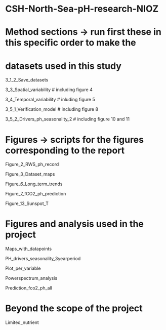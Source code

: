 # CSH-North-Sea-pH-research-NIOZ
 
# Method sections -> run first these in this specific order to make the 
# datasets used in this study

3_1_2_Save_datasets

3_3_Spatial_variability # including figure 4 

3_4_Temporal_variability # inluding figure 5

3_5_1_Verification_model # including figure 8

3_5_2_Drivers_ph_seasonality_2 # including figure 10 and 11

# Figures -> scripts for the figures corresponding to the report

Figure_2_RWS_ph_record


Figure_3_Dataset_maps


Figure_6_Long_term_trends


Figure_7_fCO2_ph_prediction


Figure_13_Sunspot_T


# Figures and analysis used in the project
Maps_with_datapoints

PH_drivers_seasonality_3yearperiod

Plot_per_variable

Powerspectrum_analysis

Prediction_fco2_ph_all

# Beyond the scope of the project
Limited_nutrient
